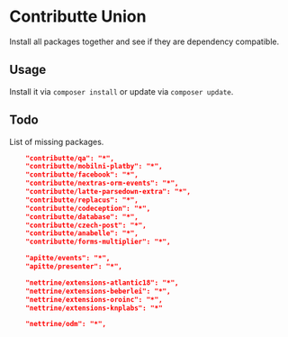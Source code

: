# Contributte Union

Install all packages together and see if they are dependency compatible.

## Usage

Install it via `composer install` or update via `composer update`.

## Todo

List of missing packages.

```json
	"contributte/qa": "*",
	"contributte/mobilni-platby": "*",
	"contributte/facebook": "*",
	"contributte/nextras-orm-events": "*",
	"contributte/latte-parsedown-extra": "*",
	"contributte/replacus": "*",
	"contributte/codeception": "*",
	"contributte/database": "*",
	"contributte/czech-post": "*",
	"contributte/anabelle": "*",
	"contributte/forms-multiplier": "*",

	"apitte/events": "*",
	"apitte/presenter": "*",

	"nettrine/extensions-atlantic18": "*",
	"nettrine/extensions-beberlei": "*",
	"nettrine/extensions-oroinc": "*",
	"nettrine/extensions-knplabs": "*"

	"nettrine/odm": "*",
```
